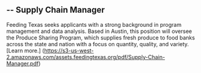 --
Supply Chain Manager
--
Feeding Texas seeks applicants with a strong background in program management and data analysis. Based in Austin, this position will oversee the Produce Sharing Program, which supplies fresh produce to food banks across the state and nation with a focus on quantity, quality, and variety. [Learn more.] (https://s3-us-west-2.amazonaws.com/assets.feedingtexas.org/pdf/Supply-Chain-Manager.pdf)
